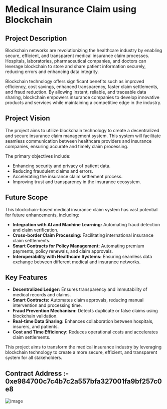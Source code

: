 # Medical Insurance Claim using Blockchain

## Project Description
Blockchain networks are revolutionizing the healthcare industry by enabling secure, efficient, and transparent medical insurance claim processes. Hospitals, laboratories, pharmaceutical companies, and doctors can leverage blockchain to store and share patient information securely, reducing errors and enhancing data integrity.

Blockchain technology offers significant benefits such as improved efficiency, cost savings, enhanced transparency, faster claim settlements, and fraud reduction. By allowing instant, reliable, and traceable data sharing, blockchain empowers insurance companies to develop innovative products and services while maintaining a competitive edge in the industry.

## Project Vision
The project aims to utilize blockchain technology to create a decentralized and secure insurance claim management system. This system will facilitate seamless communication between healthcare providers and insurance companies, ensuring accurate and timely claim processing.

The primary objectives include:
- Enhancing security and privacy of patient data.
- Reducing fraudulent claims and errors.
- Accelerating the insurance claim settlement process.
- Improving trust and transparency in the insurance ecosystem.

## Future Scope
This blockchain-based medical insurance claim system has vast potential for future enhancements, including:
- **Integration with AI and Machine Learning:** Automating fraud detection and claim verification.
- **Cross-border Claim Processing:** Facilitating international insurance claim settlements.
- **Smart Contracts for Policy Management:** Automating premium payments, policy renewals, and claim approvals.
- **Interoperability with Healthcare Systems:** Ensuring seamless data exchange between different medical and insurance networks.

## Key Features
- **Decentralized Ledger:** Ensures transparency and immutability of medical records and claims.
- **Smart Contracts:** Automates claim approvals, reducing manual intervention and processing time.
- **Fraud Prevention Mechanism:** Detects duplicate or false claims using blockchain validation.
- **Real-time Data Sharing:** Enhances collaboration between hospitals, insurers, and patients.
- **Cost and Time Efficiency:** Reduces operational costs and accelerates claim settlements.

This project aims to transform the medical insurance industry by leveraging blockchain technology to create a more secure, efficient, and transparent system for all stakeholders.

## Contract Address :- 0xe984700c7c4b7c2a557bfa327001fa9bf257c0e8
![image](https://github.com/user-attachments/assets/dd8b5763-fdfa-4f2c-8137-ba1a3d621610)
